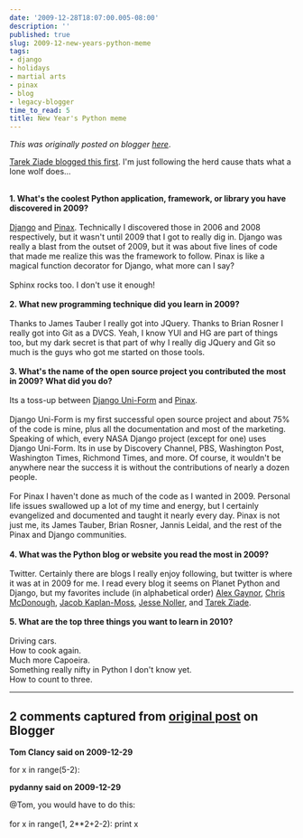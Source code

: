 ```yaml
---
date: '2009-12-28T18:07:00.005-08:00'
description: ''
published: true
slug: 2009-12-new-years-python-meme
tags:
- django
- holidays
- martial arts
- pinax
- blog
- legacy-blogger
time_to_read: 5
title: New Year's Python meme
---
```


*This was originally posted on blogger [here](https://pydanny.blogspot.com/2009/12/new-years-python-meme.html)*.

<a href="http://tarekziade.wordpress.com/2009/12/28/new-years-python-meme/">Tarek Ziade blogged this first</a>. I'm just following the herd cause thats what a lone wolf does...<div><br /></div><div><b>1. What's the coolest Python application, framework, or library you have discovered in 2009?</b></div><div><br /></div><div><a href="http://djangoproject.com/">Django</a> and <a href="http://pinaxproject.com/">Pinax</a>. Technically I discovered those in 2006 and 2008 respectively, but it wasn't until 2009 that I got to really dig in. Django was really a blast from the outset of 2009, but it was about five lines of code that made me realize this was the framework to follow. Pinax is like a magical function decorator for Django, what more can I say?</div><div><br /></div><div>Sphinx rocks too. I don't use it enough!</div><div><br /></div><div><b>2. What new programming technique did you learn in 2009?</b></div><div><b><br /></b></div><div>Thanks to James Tauber I really got into JQuery. Thanks to Brian Rosner I really got into Git as a DVCS. Yeah, I know YUI and HG are part of things too, but my dark secret is that part of why I really dig JQuery and Git so much is the guys who got me started on those tools.</div><div><br /></div><div><b>3. What's the name of the open source project you contributed the most in 2009? What did you do?</b></div><div><br /></div><div>Its a toss-up between <a href="http://github.com/pydanny/django-uni-form">Django Uni-Form</a> and <a href="http://pinaxproject.com/">Pinax</a>. </div><div><br /></div><div>Django Uni-Form is my first successful open source project and about 75% of the code is mine, plus all the documentation and most of the marketing. Speaking of which, every NASA Django project (except for one) uses Django Uni-Form. Its in use by Discovery Channel, PBS, Washington Post, Washington Times, Richmond Times, and more. Of course, it wouldn't be anywhere near the success it is without the contributions of nearly a dozen people. </div><div><br /></div><div>For Pinax I haven't done as much of the code as I wanted in 2009. Personal life issues swallowed up a lot of my time and energy, but I certainly evangelized and documented and taught it nearly every day. Pinax is not just me, its James Tauber, Brian Rosner, Jannis Leidal, and the rest of the Pinax and Django communities.</div><div><span class="Apple-style-span" style="font-family: arial, verdana, sans-serif; font-size: 100%; color: #333333;"><span class="Apple-style-span" style="line-height: 19px; font-size: 12px;"><b><span class="Apple-style-span" style="font-family: Georgia, serif; font-size: 130%; color: #000000;"><span class="Apple-style-span" style="font-weight: normal; line-height: normal; font-size: 16px;"><br /></span></span></b></span></span></div><div><b>4. What was the Python blog or website you read the most in 2009?</b></div><div><br /></div><div>Twitter. Certainly there are blogs I really enjoy following, but twitter is where it was at in 2009 for me. I read every blog it seems on Planet Python and Django, but my favorites include (in alphabetical order) <a href="http://lazypython.blogspot.com/">Alex Gaynor</a>, <a href="http://plope.com/Members/chrism/">Chris McDonough</a>, <a href="http://jacobian.org/">Jacob Kaplan-Moss</a>, <a href="http://jessenoller.com/">Jesse Noller</a>, and <a href="http://tarekziade.wordpress.com/">Tarek Ziade</a>.</div><div><br /></div><div><b>5. What are the top three things you want to learn in 2010?</b></div><div><br /></div><div>Driving cars.</div><div>How to cook again.</div><div>Much more Capoeira.</div><div>Something really nifty in Python I don't know yet.</div><div>How to count to three.</div>

---

## 2 comments captured from [original post](https://pydanny.blogspot.com/2009/12/new-years-python-meme.html) on Blogger

**Tom Clancy said on 2009-12-29**

for x in range(5-2):

**pydanny said on 2009-12-29**

@Tom, you would have to do this:<br /><br />for x in range(1, 2**2+2-2): print x

